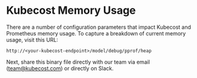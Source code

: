 
Kubecost Memory Usage
=====================

There are a number of configuration parameters that impact Kubecost and Prometheus memory usage. 
To capture a breakdown of current memory usage, visit this URL:

```
http://<your-kubecost-endpoint>/model/debug/pprof/heap
```

Next, share this binary file directly with our team via email (team@kubecost.com) or directly on Slack.
